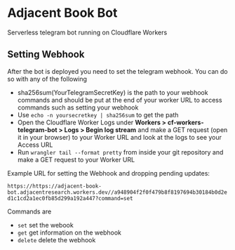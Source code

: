 # Adjacent Book Bot 

Serverless telegram bot running on Cloudflare Workers

## Setting Webhook

After the bot is deployed you need to set the telegram webhook. You can do so with any of the following

- sha256sum(YourTelegramSecretKey) is the path to your webhook commands and
  should be put at the end of your worker URL to access commands such as
  setting your webhook
- Use `echo -n yoursecretkey | sha256sum` to get the path
- Open the Cloudflare Worker Logs under **Workers &gt; cf-workers-telegram-bot
  &gt; Logs &gt; Begin log stream** and make a GET request (open it in your browser)
  to your Worker URL and look at the logs to see your Access URL
- Run `wrangler tail --format pretty` from inside your git repository and make
  a GET request to your Worker URL

Example URL for setting the Webhook and dropping pending updates:

`https://https://adjacent-book-bot.adjacentresearch.workers.dev//a948904f2f0f479b8f8197694b30184b0d2ed1c1cd2a1ec0fb85d299a192a447?command=set`

Commands are 
- `set` set the webook
- `get` get information on the webhook
- `delete` delete the webhook
